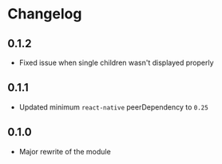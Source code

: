 # Changelog

## 0.1.2

- Fixed issue when single children wasn't displayed properly

## 0.1.1

- Updated minimum `react-native` peerDependency to `0.25`

## 0.1.0

- Major rewrite of the module
